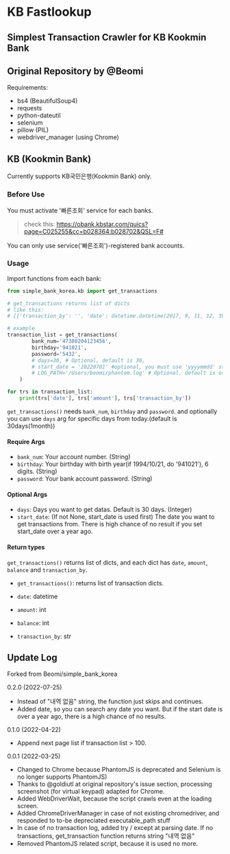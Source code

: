 # KB Fastlookup


## Simplest Transaction Crawler for KB Kookmin Bank
## Original Repository by @Beomi

Requirements:

- bs4 (BeautifulSoup4)
- requests
- python-dateutil
- selenium
- pillow (PIL)
- webdriver_manager (using Chrome)

## KB (Kookmin Bank)

Currently supports KB국민은행(Kookmin Bank) only.

### Before Use

You must activate '빠른조회' service for each banks.

> check this: https://obank.kbstar.com/quics?page=C025255&cc=b028364:b028702&QSL=F#

You can only use service('빠른조회')-registered bank accounts.

### Usage

Import functions from each bank:

```python
from simple_bank_korea.kb import get_transactions

# get_transactions returns list of dicts
# like this:
# [{'transaction_by': '', 'date': datetime.datetime(2017, 9, 11, 12, 39, 42), 'amount': 50, 'balance': 394}]

# example
transaction_list = get_transactions(
        bank_num='47380204123456',
        birthday='941021',
        password='5432',
        # days=30, # Optional, default is 30,
        # start_date = '20220701' #optional, you must use 'yyyymmdd' style.
        # LOG_PATH='/Users/beomi/phantom.log' # Optional, default is os.path.devnull (no log)
    )

for trs in transaction_list:
    print(trs['date'], trs['amount'], trs['transaction_by'])
```

`get_transactions()` needs `bank_num`, `birthday` and `password`. and optionally you can use `days` arg for specific days from today.(default is 30days(1month))

#### Require Args

- `bank_num`: Your account number. (String)
- `birthday`: Your birthday with birth year(if 1994/10/21, do '941021'), 6 digits. (String)
- `password`: Your bank account password. (String)

#### Optional Args

- `days`: Days you want to get datas. Default is 30 days. (Integer)
- `start_date`: (If not None, start_date is used first) The date you want to get transactions from. There is high chance of no result if you set start_date over a year ago.

#### Return types

`get_transactions()` returns list of dicts, and each dict has `date`, `amount`, `balance` and `transaction_by`.

- `get_transactions()`: returns list of transaction dicts.

- `date`: datetime
- `amount`: int
- `balance`: int
- `transaction_by`: str


## Update Log

Forked from Beomi/simple_bank_korea

0.2.0 (2022-07-25)
- Instead of "내역 없음" string, the function just skips and continues.
- Added date, so you can search any date you want. But if the start date is over a year ago, there is a high chance of no results.

0.1.0 (2022-04-22)
- Append next page list if transaction list > 100.

0.0.1 (2022-03-25)
- Changed to Chrome because PhantomJS is deprecated and Selenium is no longer supports PhantomJS)
- Thanks to @goldiutl at original repository's issue section, processing screenshot (for virtual keypad) adapted for Chrome.
- Added WebDriverWait, because the script crawls even at the loading screen.
- Added ChromeDriverManager in case of not existing chromedriver, and responded to to-be depreciated executable_path stuff
- In case of no transaction log, added try / except at parsing date. If no transactions, get_transaction function returns string "내역 없음"
- Removed PhantomJS related script, because it is used no more.
